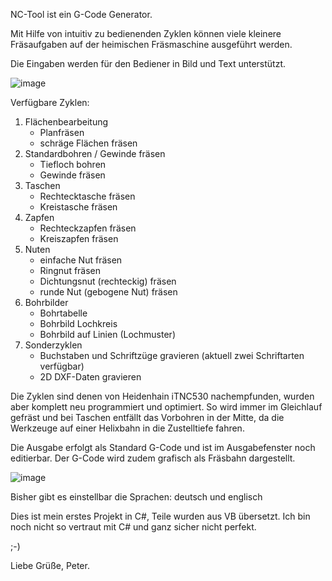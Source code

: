 NC-Tool ist ein G-Code Generator.

Mit Hilfe von intuitiv zu bedienenden Zyklen
können viele kleinere Fräsaufgaben auf der heimischen
Fräsmaschine ausgeführt werden.

Die Eingaben werden für den Bediener in Bild und Text unterstützt.

![image](https://github.com/NcPeter/NC_Tool/assets/156658983/4d76bc65-a869-4999-996c-1f8d1f3c1885)

Verfügbare Zyklen:
1. Flächenbearbeitung
    - Planfräsen
    - schräge Flächen fräsen
2. Standardbohren / Gewinde fräsen
    - Tiefloch bohren
    - Gewinde fräsen
3. Taschen
    - Rechtecktasche fräsen
    - Kreistasche fräsen
4. Zapfen
    - Rechteckzapfen fräsen
    - Kreiszapfen fräsen
5. Nuten
    - einfache Nut fräsen
    - Ringnut fräsen
    - Dichtungsnut (rechteckig) fräsen
    - runde Nut (gebogene Nut) fräsen
6. Bohrbilder
    - Bohrtabelle
    - Bohrbild Lochkreis
    - Bohrbild auf Linien (Lochmuster)
7. Sonderzyklen
    - Buchstaben und Schriftzüge gravieren (aktuell zwei Schriftarten verfügbar)
    - 2D DXF-Daten gravieren

Die Zyklen sind denen von Heidenhain iTNC530 nachempfunden, wurden aber komplett
neu programmiert und optimiert. So wird immer im Gleichlauf gefräst und bei
Taschen entfällt das Vorbohren in der Mitte, da die Werkzeuge auf einer Helixbahn in die
Zustelltiefe fahren.

Die Ausgabe  erfolgt als Standard G-Code und ist im Ausgabefenster noch editierbar.
Der G-Code wird zudem grafisch als Fräsbahn dargestellt.

![image](https://github.com/NcPeter/NC_Tool/assets/156658983/50a29063-4b46-4f2b-a7a3-e76463653d54)


Bisher gibt es einstellbar die Sprachen: deutsch und englisch

Dies ist mein erstes Projekt in C#, Teile wurden aus VB übersetzt.
Ich bin noch nicht so vertraut mit C# und ganz sicher nicht perfekt.

;-)

Liebe Grüße, Peter.
